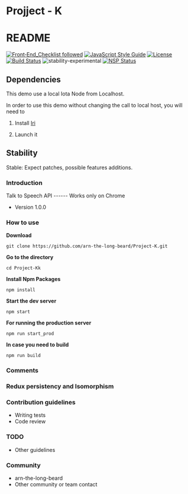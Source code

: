 # Projject - K #
# README #
[![Front‑End_Checklist followed](https://img.shields.io/badge/Front‑End_Checklist-followed-brightgreen.svg)](https://github.com/thedaviddias/Front-End-Checklist/)
[![JavaScript Style Guide](https://img.shields.io/badge/code_style-standard-brightgreen.svg)](https://standardjs.com)
[![License](https://img.shields.io/badge/License-BSD%203--Clause-blue.svg)](https://opensource.org/licenses/BSD-3-Clause)
[![Build Status](https://travis-ci.org/arn-the-long-beard/Project-K.svg?branch=master)](https://travis-ci.org/arn-the-long-beard/Project-K)
![stability-experimental](https://img.shields.io/badge/stability-experimental-orange.svg)
[![NSP Status](https://nodesecurity.io/orgs/krypted/projects/a2e16f69-8702-4ad1-aab3-1978ac46adf4/badge)](https://nodesecurity.io/orgs/krypted/projects/a2e16f69-8702-4ad1-aab3-1978ac46adf4)
## Dependencies ###

This demo use a local Iota Node from Localhost.

In order to use this demo without changing the call to local host, you will need to

1. Install [Iri](https://iota.readme.io/docs/install-iri)

2. Launch it

## Stability

Stable: Expect patches, possible features additions.

### Introduction ###

Talk to Speech API ------ Works only on Chrome

* Version
1.0.0


### How to use ###

**Download**

    git clone https://github.com/arn-the-long-beard/Project-K.git

**Go to the directory**
   
    cd Project-Kk
    
**Install Npm Packages**
    
    npm install 
    
**Start the dev server**
  
    npm start
    
**For running the production server**

    npm run start_prod  
  
**In case you need to build** 

    npm run build   
    
    
### Comments ####
 
    
### Redux persistency and Isomorphism ###


### Contribution guidelines ###

* Writing tests
* Code review

### TODO ###


* Other guidelines


### Community ###

* arn-the-long-beard
* Other community or team contact
 